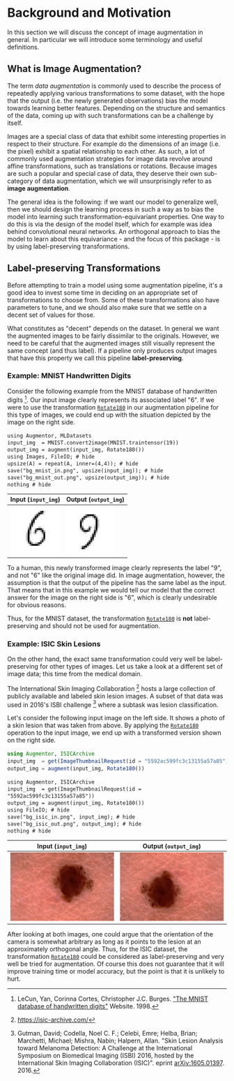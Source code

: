 # Background and Motivation

In this section we will discuss the concept of image augmentation
in general. In particular we will introduce some terminology and
useful definitions.

## What is Image Augmentation?

The term *data augmentation* is commonly used to describe the
process of repeatedly applying various transformations to some
dataset, with the hope that the output (i.e. the newly generated
observations) bias the model towards learning better features.
Depending on the structure and semantics of the data, coming up
with such transformations can be a challenge by itself.

Images are a special class of data that exhibit some interesting
properties in respect to their structure. For example do the
dimensions of an image (i.e. the pixel) exhibit a spatial
relationship to each other. As such, a lot of commonly used
augmentation strategies for image data revolve around affine
transformations, such as translations or rotations. Because
images are such a popular and special case of data, they deserve
their own sub-category of data augmentation, which we will
unsurprisingly refer to as **image augmentation**.

The general idea is the following: if we want our model to
generalize well, then we should design the learning process in
such a way as to bias the model into learning such
transformation-equivariant properties. One way to do this is via
the design of the model itself, which for example was idea behind
convolutional neural networks. An orthogonal approach to bias the
model to learn about this equivariance - and the focus of this
package - is by using label-preserving transformations.

## Label-preserving Transformations

Before attempting to train a model using some augmentation
pipeline, it's a good idea to invest some time in deciding on an
appropriate set of transformations to choose from. Some of these
transformations also have parameters to tune, and we should also
make sure that we settle on a decent set of values for those.

What constitutes as "decent" depends on the dataset. In general
we want the augmented images to be fairly dissimilar to the
originals. However, we need to be careful that the augmented
images still visually represent the same concept (and thus
label). If a pipeline only produces output images that have this
property we call this pipeline **label-preserving**.

### Example: MNIST Handwritten Digits

Consider the following example from the MNIST database of
handwritten digits [^MNIST1998]. Our input image clearly
represents its associated label "6". If we were to use the
transformation [`Rotate180`](@ref) in our augmentation pipeline
for this type of images, we could end up with the situation
depicted by the image on the right side.

```@example
using Augmentor, MLDatasets
input_img  = MNIST.convert2image(MNIST.traintensor(19))
output_img = augment(input_img, Rotate180())
using Images, FileIO; # hide
upsize(A) = repeat(A, inner=(4,4)); # hide
save("bg_mnist_in.png", upsize(input_img)); # hide
save("bg_mnist_out.png", upsize(output_img)); # hide
nothing # hide
```

Input (`input_img`)       | Output (`output_img`)
--------------------------|-----------------------------
![input](bg_mnist_in.png) | ![output](bg_mnist_out.png)

To a human, this newly transformed image clearly represents the
label "9", and not "6" like the original image did. In image
augmentation, however, the assumption is that the output of the
pipeline has the same label as the input. That means that in this
example we would tell our model that the correct answer for the
image on the right side is "6", which is clearly undesirable for
obvious reasons.

Thus, for the MNIST dataset, the transformation
[`Rotate180`](@ref) is **not** label-preserving and should not be
used for augmentation.

[^MNIST1998]: LeCun, Yan, Corinna Cortes, Christopher J.C. Burges. ["The MNIST database of handwritten digits"](http://yann.lecun.com/exdb/mnist/) Website. 1998.

### Example: ISIC Skin Lesions

On the other hand, the exact same transformation could very well
be label-preserving for other types of images. Let us take a look
at a different set of image data; this time from the medical
domain.

The International Skin Imaging Collaboration [^ISIC] hosts a
large collection of publicly available and labeled skin lesion
images. A subset of that data was used in 2016's ISBI challenge
[^ISBI2016] where a subtask was lesion classification.

Let's consider the following input image on the left side. It
shows a photo of a skin lesion that was taken from above. By
applying the [`Rotate180`](@ref) operation to the input image, we
end up with a transformed version shown on the right side.

```julia
using Augmentor, ISICArchive
input_img  = get(ImageThumbnailRequest(id = "5592ac599fc3c13155a57a85"))
output_img = augment(input_img, Rotate180())
```

```@eval
using Augmentor, ISICArchive
input_img  = get(ImageThumbnailRequest(id = "5592ac599fc3c13155a57a85"))
output_img = augment(input_img, Rotate180())
using FileIO; # hide
save("bg_isic_in.png", input_img); # hide
save("bg_isic_out.png", output_img); # hide
nothing # hide
```

Input (`input_img`)      | Output (`output_img`)
-------------------------|----------------------------
![input](bg_isic_in.png) | ![output](bg_isic_out.png)

After looking at both images, one could argue that the
orientation of the camera is somewhat arbitrary as long as it
points to the lesion at an approximately orthogonal angle. Thus,
for the ISIC dataset, the transformation [`Rotate180`](@ref)
could be considered as label-preserving and very well be tried
for augmentation. Of course this does not guarantee that it will
improve training time or model accuracy, but the point is that it
is unlikely to hurt.

[^ISIC]: https://isic-archive.com/

[^ISBI2016]: Gutman, David; Codella, Noel C. F.; Celebi, Emre; Helba, Brian; Marchetti, Michael; Mishra, Nabin; Halpern, Allan. "Skin Lesion Analysis toward Melanoma Detection: A Challenge at the International Symposium on Biomedical Imaging (ISBI) 2016, hosted by the International Skin Imaging Collaboration (ISIC)". eprint [arXiv:1605.01397](https://arxiv.org/abs/1605.01397). 2016.
